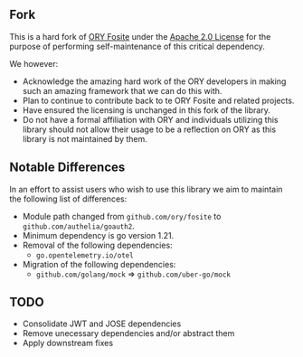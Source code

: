 ## Fork

This is a hard fork of [ORY Fosite](https://github.com/ory/fosite) under the [Apache 2.0 License](LICENSE) for the 
purpose of performing self-maintenance of this critical dependency.

We however:

* Acknowledge the amazing hard work of the ORY developers in making such an amazing framework that we can do this with.
* Plan to continue to contribute back to te ORY Fosite and related projects.
* Have ensured the licensing is unchanged in this fork of the library.
* Do not have a formal affiliation with ORY and individuals utilizing this library should not allow their usage to be
  a reflection on ORY as this library is not maintained by them.

## Notable Differences

In an effort to assist users who wish to use this library we aim to maintain the following list of differences:

* Module path changed from `github.com/ory/fosite` to `github.com/authelia/goauth2`.
* Minimum dependency is go version 1.21.
* Removal of the following dependencies:
  * `go.opentelemetry.io/otel`
* Migration of the following dependencies:
  * `github.com/golang/mock` => `github.com/uber-go/mock`

## TODO

* Consolidate JWT and JOSE dependencies
* Remove unecessary dependencies and/or abstract them
* Apply downstream fixes
